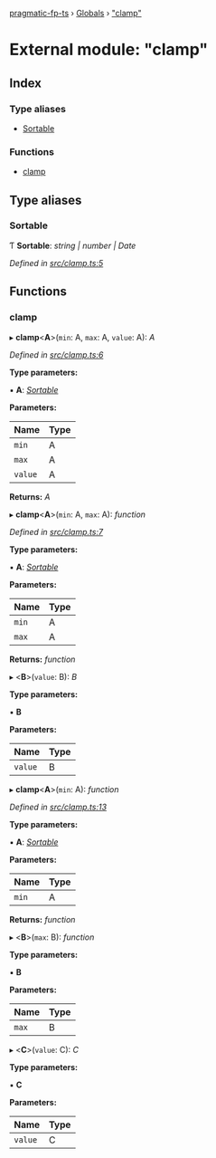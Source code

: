 [pragmatic-fp-ts](../README.md) › [Globals](../globals.md) › ["clamp"](_clamp_.md)

# External module: "clamp"

## Index

### Type aliases

* [Sortable](_clamp_.md#sortable)

### Functions

* [clamp](_clamp_.md#clamp)

## Type aliases

###  Sortable

Ƭ **Sortable**: *string | number | Date*

*Defined in [src/clamp.ts:5](https://github.com/hermann-p/pragmatic-fp-ts/blob/d79a7fd/src/clamp.ts#L5)*

## Functions

###  clamp

▸ **clamp**<**A**>(`min`: A, `max`: A, `value`: A): *A*

*Defined in [src/clamp.ts:6](https://github.com/hermann-p/pragmatic-fp-ts/blob/d79a7fd/src/clamp.ts#L6)*

**Type parameters:**

▪ **A**: *[Sortable](_clamp_.md#sortable)*

**Parameters:**

Name | Type |
------ | ------ |
`min` | A |
`max` | A |
`value` | A |

**Returns:** *A*

▸ **clamp**<**A**>(`min`: A, `max`: A): *function*

*Defined in [src/clamp.ts:7](https://github.com/hermann-p/pragmatic-fp-ts/blob/d79a7fd/src/clamp.ts#L7)*

**Type parameters:**

▪ **A**: *[Sortable](_clamp_.md#sortable)*

**Parameters:**

Name | Type |
------ | ------ |
`min` | A |
`max` | A |

**Returns:** *function*

▸ <**B**>(`value`: B): *B*

**Type parameters:**

▪ **B**

**Parameters:**

Name | Type |
------ | ------ |
`value` | B |

▸ **clamp**<**A**>(`min`: A): *function*

*Defined in [src/clamp.ts:13](https://github.com/hermann-p/pragmatic-fp-ts/blob/d79a7fd/src/clamp.ts#L13)*

**Type parameters:**

▪ **A**: *[Sortable](_clamp_.md#sortable)*

**Parameters:**

Name | Type |
------ | ------ |
`min` | A |

**Returns:** *function*

▸ <**B**>(`max`: B): *function*

**Type parameters:**

▪ **B**

**Parameters:**

Name | Type |
------ | ------ |
`max` | B |

▸ <**C**>(`value`: C): *C*

**Type parameters:**

▪ **C**

**Parameters:**

Name | Type |
------ | ------ |
`value` | C |
